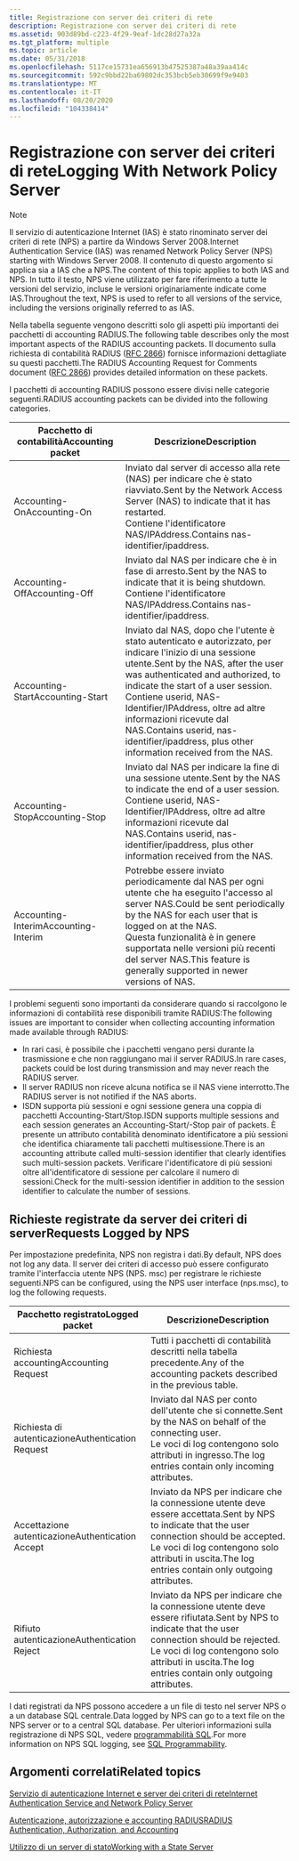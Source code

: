 ```yaml
---
title: Registrazione con server dei criteri di rete
description: Registrazione con server dei criteri di rete
ms.assetid: 903d89bd-c223-4f29-9eaf-1dc28d27a32a
ms.tgt_platform: multiple
ms.topic: article
ms.date: 05/31/2018
ms.openlocfilehash: 5117ce15731ea656913b47525387a48a39aa414c
ms.sourcegitcommit: 592c9bbd22ba69802dc353bcb5eb30699f9e9403
ms.translationtype: MT
ms.contentlocale: it-IT
ms.lasthandoff: 08/20/2020
ms.locfileid: "104338414"
---
```

# <a name="logging-with-network-policy-server"></a><span data-ttu-id="4e6f3-103">Registrazione con server dei criteri di rete</span><span class="sxs-lookup"><span data-stu-id="4e6f3-103">Logging With Network Policy Server</span></span>

> [!Note]  
> <span data-ttu-id="4e6f3-104">Il servizio di autenticazione Internet (IAS) è stato rinominato server dei criteri di rete (NPS) a partire da Windows Server 2008.</span><span class="sxs-lookup"><span data-stu-id="4e6f3-104">Internet Authentication Service (IAS) was renamed Network Policy Server (NPS) starting with Windows Server 2008.</span></span> <span data-ttu-id="4e6f3-105">Il contenuto di questo argomento si applica sia a IAS che a NPS.</span><span class="sxs-lookup"><span data-stu-id="4e6f3-105">The content of this topic applies to both IAS and NPS.</span></span> <span data-ttu-id="4e6f3-106">In tutto il testo, NPS viene utilizzato per fare riferimento a tutte le versioni del servizio, incluse le versioni originariamente indicate come IAS.</span><span class="sxs-lookup"><span data-stu-id="4e6f3-106">Throughout the text, NPS is used to refer to all versions of the service, including the versions originally referred to as IAS.</span></span>

 

<span data-ttu-id="4e6f3-107">Nella tabella seguente vengono descritti solo gli aspetti più importanti dei pacchetti di accounting RADIUS.</span><span class="sxs-lookup"><span data-stu-id="4e6f3-107">The following table describes only the most important aspects of the RADIUS accounting packets.</span></span> <span data-ttu-id="4e6f3-108">Il documento sulla richiesta di contabilità RADIUS ([RFC 2866](https://www.ietf.org/rfc/rfc2866.txt)) fornisce informazioni dettagliate su questi pacchetti.</span><span class="sxs-lookup"><span data-stu-id="4e6f3-108">The RADIUS Accounting Request for Comments document ([RFC 2866](https://www.ietf.org/rfc/rfc2866.txt)) provides detailed information on these packets.</span></span>

<span data-ttu-id="4e6f3-109">I pacchetti di accounting RADIUS possono essere divisi nelle categorie seguenti.</span><span class="sxs-lookup"><span data-stu-id="4e6f3-109">RADIUS accounting packets can be divided into the following categories.</span></span>



| <span data-ttu-id="4e6f3-110">Pacchetto di contabilità</span><span class="sxs-lookup"><span data-stu-id="4e6f3-110">Accounting packet</span></span>  | <span data-ttu-id="4e6f3-111">Descrizione</span><span class="sxs-lookup"><span data-stu-id="4e6f3-111">Description</span></span>                                                                                                                                                                                                                |
|--------------------|----------------------------------------------------------------------------------------------------------------------------------------------------------------------------------------------------------------------------|
| <span data-ttu-id="4e6f3-112">Accounting-On</span><span class="sxs-lookup"><span data-stu-id="4e6f3-112">Accounting-On</span></span>      | <span data-ttu-id="4e6f3-113">Inviato dal server di accesso alla rete (NAS) per indicare che è stato riavviato.</span><span class="sxs-lookup"><span data-stu-id="4e6f3-113">Sent by the Network Access Server (NAS) to indicate that it has restarted.</span></span><br/> <span data-ttu-id="4e6f3-114">Contiene l'identificatore NAS/IPAddress.</span><span class="sxs-lookup"><span data-stu-id="4e6f3-114">Contains nas-identifier/ipaddress.</span></span><br/>                                                                                        |
| <span data-ttu-id="4e6f3-115">Accounting-Off</span><span class="sxs-lookup"><span data-stu-id="4e6f3-115">Accounting-Off</span></span>     | <span data-ttu-id="4e6f3-116">Inviato dal NAS per indicare che è in fase di arresto.</span><span class="sxs-lookup"><span data-stu-id="4e6f3-116">Sent by the NAS to indicate that it is being shutdown.</span></span><br/> <span data-ttu-id="4e6f3-117">Contiene l'identificatore NAS/IPAddress.</span><span class="sxs-lookup"><span data-stu-id="4e6f3-117">Contains nas-identifier/ipaddress.</span></span><br/>                                                                                                            |
| <span data-ttu-id="4e6f3-118">Accounting-Start</span><span class="sxs-lookup"><span data-stu-id="4e6f3-118">Accounting-Start</span></span>   | <span data-ttu-id="4e6f3-119">Inviato dal NAS, dopo che l'utente è stato autenticato e autorizzato, per indicare l'inizio di una sessione utente.</span><span class="sxs-lookup"><span data-stu-id="4e6f3-119">Sent by the NAS, after the user was authenticated and authorized, to indicate the start of a user session.</span></span> <br/> <span data-ttu-id="4e6f3-120">Contiene userid, NAS-Identifier/IPAddress, oltre ad altre informazioni ricevute dal NAS.</span><span class="sxs-lookup"><span data-stu-id="4e6f3-120">Contains userid, nas-identifier/ipaddress, plus other information received from the NAS.</span></span><br/> |
| <span data-ttu-id="4e6f3-121">Accounting-Stop</span><span class="sxs-lookup"><span data-stu-id="4e6f3-121">Accounting-Stop</span></span>    | <span data-ttu-id="4e6f3-122">Inviato dal NAS per indicare la fine di una sessione utente.</span><span class="sxs-lookup"><span data-stu-id="4e6f3-122">Sent by the NAS to indicate the end of a user session.</span></span><br/> <span data-ttu-id="4e6f3-123">Contiene userid, NAS-Identifier/IPAddress, oltre ad altre informazioni ricevute dal NAS.</span><span class="sxs-lookup"><span data-stu-id="4e6f3-123">Contains userid, nas-identifier/ipaddress, plus other information received from the NAS.</span></span><br/>                                                      |
| <span data-ttu-id="4e6f3-124">Accounting-Interim</span><span class="sxs-lookup"><span data-stu-id="4e6f3-124">Accounting-Interim</span></span> | <span data-ttu-id="4e6f3-125">Potrebbe essere inviato periodicamente dal NAS per ogni utente che ha eseguito l'accesso al server NAS.</span><span class="sxs-lookup"><span data-stu-id="4e6f3-125">Could be sent periodically by the NAS for each user that is logged on at the NAS.</span></span> <br/> <span data-ttu-id="4e6f3-126">Questa funzionalità è in genere supportata nelle versioni più recenti del server NAS.</span><span class="sxs-lookup"><span data-stu-id="4e6f3-126">This feature is generally supported in newer versions of NAS.</span></span><br/>                                                     |



 

<span data-ttu-id="4e6f3-127">I problemi seguenti sono importanti da considerare quando si raccolgono le informazioni di contabilità rese disponibili tramite RADIUS:</span><span class="sxs-lookup"><span data-stu-id="4e6f3-127">The following issues are important to consider when collecting accounting information made available through RADIUS:</span></span>

-   <span data-ttu-id="4e6f3-128">In rari casi, è possibile che i pacchetti vengano persi durante la trasmissione e che non raggiungano mai il server RADIUS.</span><span class="sxs-lookup"><span data-stu-id="4e6f3-128">In rare cases, packets could be lost during transmission and may never reach the RADIUS server.</span></span>
-   <span data-ttu-id="4e6f3-129">Il server RADIUS non riceve alcuna notifica se il NAS viene interrotto.</span><span class="sxs-lookup"><span data-stu-id="4e6f3-129">The RADIUS server is not notified if the NAS aborts.</span></span>
-   <span data-ttu-id="4e6f3-130">ISDN supporta più sessioni e ogni sessione genera una coppia di pacchetti Accounting-Start/Stop.</span><span class="sxs-lookup"><span data-stu-id="4e6f3-130">ISDN supports multiple sessions and each session generates an Accounting-Start/-Stop pair of packets.</span></span> <span data-ttu-id="4e6f3-131">È presente un attributo contabilità denominato identificatore a più sessioni che identifica chiaramente tali pacchetti multisessione.</span><span class="sxs-lookup"><span data-stu-id="4e6f3-131">There is an accounting attribute called multi-session identifier that clearly identifies such multi-session packets.</span></span> <span data-ttu-id="4e6f3-132">Verificare l'identificatore di più sessioni oltre all'identificatore di sessione per calcolare il numero di sessioni.</span><span class="sxs-lookup"><span data-stu-id="4e6f3-132">Check for the multi-session identifier in addition to the session identifier to calculate the number of sessions.</span></span>

## <a name="requests-logged-by-nps"></a><span data-ttu-id="4e6f3-133">Richieste registrate da server dei criteri di server</span><span class="sxs-lookup"><span data-stu-id="4e6f3-133">Requests Logged by NPS</span></span>

<span data-ttu-id="4e6f3-134">Per impostazione predefinita, NPS non registra i dati.</span><span class="sxs-lookup"><span data-stu-id="4e6f3-134">By default, NPS does not log any data.</span></span> <span data-ttu-id="4e6f3-135">Il server dei criteri di accesso può essere configurato tramite l'interfaccia utente NPS (NPS. msc) per registrare le richieste seguenti.</span><span class="sxs-lookup"><span data-stu-id="4e6f3-135">NPS can be configured, using the NPS user interface (nps.msc), to log the following requests.</span></span>



| <span data-ttu-id="4e6f3-136">Pacchetto registrato</span><span class="sxs-lookup"><span data-stu-id="4e6f3-136">Logged packet</span></span>          | <span data-ttu-id="4e6f3-137">Descrizione</span><span class="sxs-lookup"><span data-stu-id="4e6f3-137">Description</span></span>                                                                                                                                  |
|------------------------|----------------------------------------------------------------------------------------------------------------------------------------------|
| <span data-ttu-id="4e6f3-138">Richiesta accounting</span><span class="sxs-lookup"><span data-stu-id="4e6f3-138">Accounting Request</span></span>     | <span data-ttu-id="4e6f3-139">Tutti i pacchetti di contabilità descritti nella tabella precedente.</span><span class="sxs-lookup"><span data-stu-id="4e6f3-139">Any of the accounting packets described in the previous table.</span></span><br/>                                                                    |
| <span data-ttu-id="4e6f3-140">Richiesta di autenticazione</span><span class="sxs-lookup"><span data-stu-id="4e6f3-140">Authentication Request</span></span> | <span data-ttu-id="4e6f3-141">Inviato dal NAS per conto dell'utente che si connette.</span><span class="sxs-lookup"><span data-stu-id="4e6f3-141">Sent by the NAS on behalf of the connecting user.</span></span><br/> <span data-ttu-id="4e6f3-142">Le voci di log contengono solo attributi in ingresso.</span><span class="sxs-lookup"><span data-stu-id="4e6f3-142">The log entries contain only incoming attributes.</span></span><br/>                    |
| <span data-ttu-id="4e6f3-143">Accettazione autenticazione</span><span class="sxs-lookup"><span data-stu-id="4e6f3-143">Authentication Accept</span></span>  | <span data-ttu-id="4e6f3-144">Inviato da NPS per indicare che la connessione utente deve essere accettata.</span><span class="sxs-lookup"><span data-stu-id="4e6f3-144">Sent by NPS to indicate that the user connection should be accepted.</span></span><br/> <span data-ttu-id="4e6f3-145">Le voci di log contengono solo attributi in uscita.</span><span class="sxs-lookup"><span data-stu-id="4e6f3-145">The log entries contain only outgoing attributes.</span></span><br/> |
| <span data-ttu-id="4e6f3-146">Rifiuto autenticazione</span><span class="sxs-lookup"><span data-stu-id="4e6f3-146">Authentication Reject</span></span>  | <span data-ttu-id="4e6f3-147">Inviato da NPS per indicare che la connessione utente deve essere rifiutata.</span><span class="sxs-lookup"><span data-stu-id="4e6f3-147">Sent by NPS to indicate that the user connection should be rejected.</span></span><br/> <span data-ttu-id="4e6f3-148">Le voci di log contengono solo attributi in uscita.</span><span class="sxs-lookup"><span data-stu-id="4e6f3-148">The log entries contain only outgoing attributes.</span></span><br/> |



 

<span data-ttu-id="4e6f3-149">I dati registrati da NPS possono accedere a un file di testo nel server NPS o a un database SQL centrale.</span><span class="sxs-lookup"><span data-stu-id="4e6f3-149">Data logged by NPS can go to a text file on the NPS server or to a central SQL database.</span></span> <span data-ttu-id="4e6f3-150">Per ulteriori informazioni sulla registrazione di NPS SQL, vedere [programmabilità SQL](sql-programmability.md).</span><span class="sxs-lookup"><span data-stu-id="4e6f3-150">For more information on NPS SQL logging, see [SQL Programmability](sql-programmability.md).</span></span>

## <a name="related-topics"></a><span data-ttu-id="4e6f3-151">Argomenti correlati</span><span class="sxs-lookup"><span data-stu-id="4e6f3-151">Related topics</span></span>

<dl> <dt>

[<span data-ttu-id="4e6f3-152">Servizio di autenticazione Internet e server dei criteri di rete</span><span class="sxs-lookup"><span data-stu-id="4e6f3-152">Internet Authentication Service and Network Policy Server</span></span>](internet-authentication-service-vs-network-policy-server.md)
</dt> <dt>

[<span data-ttu-id="4e6f3-153">Autenticazione, autorizzazione e accounting RADIUS</span><span class="sxs-lookup"><span data-stu-id="4e6f3-153">RADIUS Authentication, Authorization, and Accounting</span></span>](/windows/desktop/Nps/ias-radius-authentication-and-accounting)
</dt> <dt>

[<span data-ttu-id="4e6f3-154">Utilizzo di un server di stato</span><span class="sxs-lookup"><span data-stu-id="4e6f3-154">Working with a State Server</span></span>](/windows/desktop/Nps/ias-working-with-a-state-server)
</dt> </dl>

 

